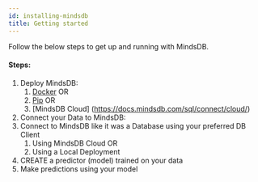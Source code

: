 ```yaml
---
id: installing-mindsdb
title: Getting started
---
```


Follow the below steps to get up and running with MindsDB.


#### Steps:

1.  Deploy MindsDB: 
    1.  [Docker](https://docs.docker.com/get-docker/) OR
    2.  [Pip](https://pypi.org/project/pip/#files) OR
    3.  [MindsDB Cloud] (https://docs.mindsdb.com/sql/connect/cloud/)
2. Connect your Data to MindsDB:
3. Connect to MindsDB like it was a Database using your preferred DB Client
    1. Using MindsDB Cloud OR
    2. Using a Local Deployment
4. CREATE a predictor (model) trained on your data
5. Make predictions using your model

 
